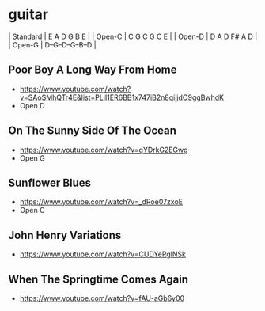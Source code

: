 # guitar

| Standard | E A D G B E  |
| Open-C   | C G C G C E  |
| Open-D   | D A D F# A D |
| Open-G   | D–G–D–G–B–D |

## Poor Boy A Long Way From Home

- https://www.youtube.com/watch?v=SAoSMhQTr4E&list=PLiI1ER6BB1x747iB2n8qijjdO9ggBwhdK
- Open D

## On The Sunny Side Of The Ocean

- https://www.youtube.com/watch?v=qYDrkG2EGwg
- Open G

## Sunflower Blues

- https://www.youtube.com/watch?v=_dRoe07zxoE
- Open C

## John Henry Variations

- https://www.youtube.com/watch?v=CUDYeRglNSk

## When The Springtime Comes Again

- https://www.youtube.com/watch?v=fAU-aGb6y00

